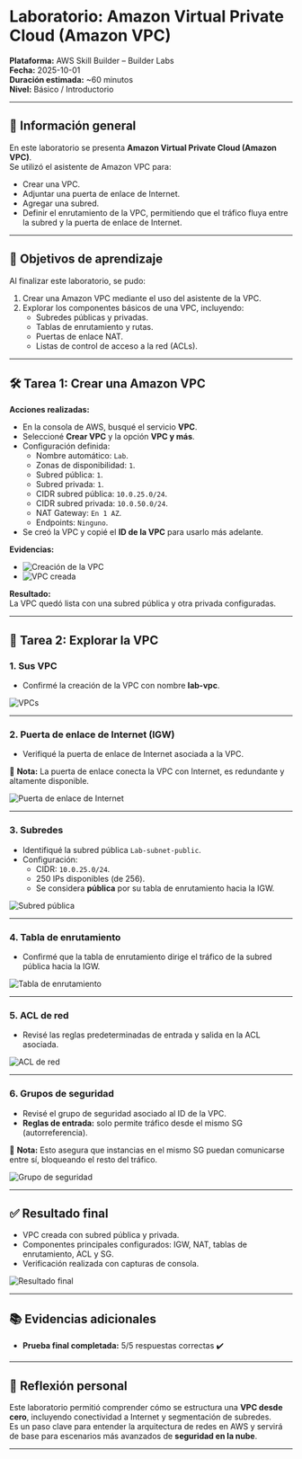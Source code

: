 # Laboratorio: Amazon Virtual Private Cloud (Amazon VPC)

**Plataforma:** AWS Skill Builder – Builder Labs  
**Fecha:** 2025-10-01  
**Duración estimada:** ~60 minutos  
**Nivel:** Básico / Introductorio  

---

## 📌 Información general  
En este laboratorio se presenta **Amazon Virtual Private Cloud (Amazon VPC)**.  
Se utilizó el asistente de Amazon VPC para:  

- Crear una VPC.  
- Adjuntar una puerta de enlace de Internet.  
- Agregar una subred.  
- Definir el enrutamiento de la VPC, permitiendo que el tráfico fluya entre la subred y la puerta de enlace de Internet.  

---

## 🎯 Objetivos de aprendizaje  
Al finalizar este laboratorio, se pudo:  

1. Crear una Amazon VPC mediante el uso del asistente de la VPC.  
2. Explorar los componentes básicos de una VPC, incluyendo:  
   - Subredes públicas y privadas.  
   - Tablas de enrutamiento y rutas.  
   - Puertas de enlace NAT.  
   - Listas de control de acceso a la red (ACLs).  

---

## 🛠️ Tarea 1: Crear una Amazon VPC  

**Acciones realizadas:**  
- En la consola de AWS, busqué el servicio **VPC**.  
- Seleccioné **Crear VPC** y la opción **VPC y más**.  
- Configuración definida:  
  - Nombre automático: `Lab`.  
  - Zonas de disponibilidad: `1`.  
  - Subred pública: `1`.  
  - Subred privada: `1`.  
  - CIDR subred pública: `10.0.25.0/24`.  
  - CIDR subred privada: `10.0.50.0/24`.  
  - NAT Gateway: `En 1 AZ`.  
  - Endpoints: `Ninguno`.  
- Se creó la VPC y copié el **ID de la VPC** para usarlo más adelante.  

**Evidencias:**  
- ![Creación de la VPC](img/Crear_VPC.png)  
- ![VPC creada](img/VPC_creada.png)  

**Resultado:**  
La VPC quedó lista con una subred pública y otra privada configuradas.  

---

## 🔎 Tarea 2: Explorar la VPC  

### 1. Sus VPC  
- Confirmé la creación de la VPC con nombre **lab-vpc**.  

![VPCs](img/sus_VPC.png)  

---

### 2. Puerta de enlace de Internet (IGW)  
- Verifiqué la puerta de enlace de Internet asociada a la VPC.  

📌 **Nota:** La puerta de enlace conecta la VPC con Internet, es redundante y altamente disponible.  

![Puerta de enlace de Internet](img/puerta%20de%20enlace.png)  

---

### 3. Subredes  
- Identifiqué la subred pública `Lab-subnet-public`.  
- Configuración:  
  - CIDR: `10.0.25.0/24`.  
  - 250 IPs disponibles (de 256).  
  - Se considera **pública** por su tabla de enrutamiento hacia la IGW.  

![Subred pública](img/Subredes.png)  

---

### 4. Tabla de enrutamiento  
- Confirmé que la tabla de enrutamiento dirige el tráfico de la subred pública hacia la IGW.  

![Tabla de enrutamiento](img/Tabla%20de%20Enrutameinto.png)  

---

### 5. ACL de red  
- Revisé las reglas predeterminadas de entrada y salida en la ACL asociada.  

![ACL de red](img/ACLred.png)  

---

### 6. Grupos de seguridad  
- Revisé el grupo de seguridad asociado al ID de la VPC.  
- **Reglas de entrada:** solo permite tráfico desde el mismo SG (autorreferencia).  

📌 **Nota:** Esto asegura que instancias en el mismo SG puedan comunicarse entre sí, bloqueando el resto del tráfico.  

![Grupo de seguridad](img/Grupo%20de%20seguridad.png)  

---

## ✅ Resultado final  
- VPC creada con subred pública y privada.  
- Componentes principales configurados: IGW, NAT, tablas de enrutamiento, ACL y SG.  
- Verificación realizada con capturas de consola.  

![Resultado final](img/img-grafica.png)  

---

## 📚 Evidencias adicionales  
- **Prueba final completada:** 5/5 respuestas correctas ✔️  

---

## 💭 Reflexión personal  
Este laboratorio permitió comprender cómo se estructura una **VPC desde cero**, incluyendo conectividad a Internet y segmentación de subredes.  
Es un paso clave para entender la arquitectura de redes en AWS y servirá de base para escenarios más avanzados de **seguridad en la nube**.  

---